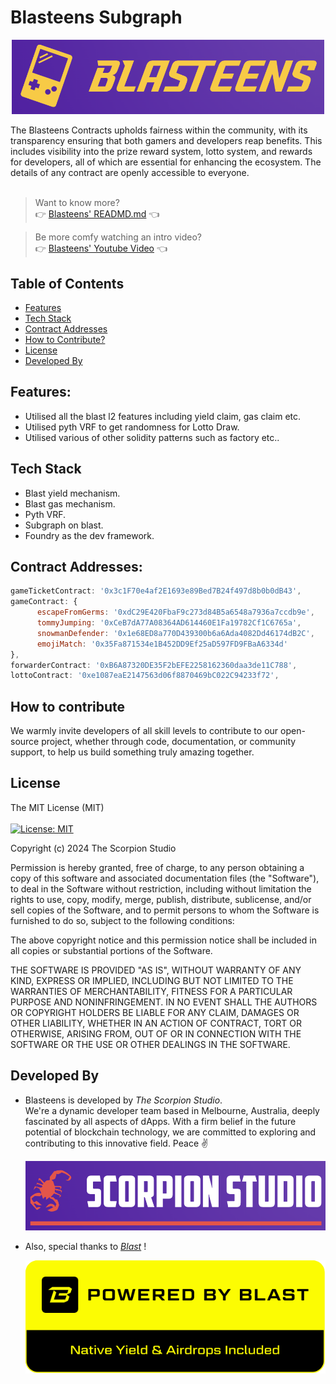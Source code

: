# Blasteens Subgraph
<p align="center">
  <img alt="Blasteens" src="public/images/blasteens.png" width="500" >
</p>
The Blasteens Contracts upholds fairness within the community, with its transparency ensuring that both gamers and developers reap benefits. This includes visibility into the prize reward system, lotto system, and rewards for developers, all of which are essential for enhancing the ecosystem. The details of any contract are openly accessible to everyone.
<br><br>

> Want to know more? <br>
> 👉 [Blasteens' READMD.md](https://github.com/future-web3/blasteens-ui) 👈

> Be more comfy watching an intro video?<br>
> 👉 [Blasteens' Youtube Video](url) 👈

## Table of Contents
* [Features](#features)
* [Tech Stack](#tech-stack)
* [Contract Addresses](#contract-addresses)
* [How to Contribute?](#how-to-contribute)
* [License](#license)
* [Developed By](#developed-by)

## Features:
 - Utilised all the blast l2 features including yield claim, gas claim etc.
 - Utilised pyth VRF to get randomness for Lotto Draw.
 - Utilised various of other solidity patterns such as factory etc..

## Tech Stack
 - Blast yield mechanism.
 - Blast gas mechanism.
 - Pyth VRF.
 - Subgraph on blast.
 - Foundry as the dev framework.

## Contract Addresses:
```javascript
gameTicketContract: '0x3c1F70e4af2E1693e89Bed7B24f497d8b0b0dB43',
gameContract: {
      escapeFromGerms: '0xdC29E420FbaF9c273d84B5a6548a7936a7ccdb9e',
      tommyJumping: '0xCeB7dA77A08364AD614460E1Fa19782Cf1C6765a',
      snowmanDefender: '0x1e68ED8a770D439300b6a6Ada4082Dd46174dB2C',
      emojiMatch: '0x35Fa871534e1B452DD9Ef25aD597FD9FBaA6334d'
},
forwarderContract: '0xB6A87320DE35F2bEFE2258162360daa3de11C788',
lottoContract: '0xe1087eaE2147563d06f8870469bC022C94233f72',

```

## How to contribute
We warmly invite developers of all skill levels to contribute to our open-source project, whether through code, documentation, or community support, to help us build something truly amazing together.

## License
The MIT License (MIT)
<br>
<br>
[![License: MIT](https://img.shields.io/badge/License-MIT-yellow.svg)](https://opensource.org/licenses/MIT)

Copyright (c) 2024 The Scorpion Studio

Permission is hereby granted, free of charge, to any person obtaining a copy of this software and associated documentation files (the "Software"), to deal in the Software without restriction, including without limitation the rights to use, copy, modify, merge, publish, distribute, sublicense, and/or sell copies of the Software, and to permit persons to whom the Software is furnished to do so, subject to the following conditions:

The above copyright notice and this permission notice shall be included in all copies or substantial portions of the Software.

THE SOFTWARE IS PROVIDED "AS IS", WITHOUT WARRANTY OF ANY KIND, EXPRESS OR IMPLIED, INCLUDING BUT NOT LIMITED TO THE WARRANTIES OF MERCHANTABILITY, FITNESS FOR A PARTICULAR PURPOSE AND NONINFRINGEMENT. IN NO EVENT SHALL THE AUTHORS OR COPYRIGHT HOLDERS BE LIABLE FOR ANY CLAIM, DAMAGES OR OTHER LIABILITY, WHETHER IN AN ACTION OF CONTRACT, TORT OR OTHERWISE, ARISING FROM, OUT OF OR IN CONNECTION WITH THE SOFTWARE OR THE USE OR OTHER DEALINGS IN THE SOFTWARE.

## Developed By
- Blasteens is developed by _The Scorpion Studio_. \
We're a dynamic developer team based in Melbourne, Australia, deeply fascinated by all aspects of dApps. With a firm belief in the future potential of blockchain technology, we are committed to exploring and contributing to this innovative field. Peace ✌️
  <p align="left">
    <img alt="Scorpion Studio" src="public/images/scorpion-studio.png" width="500" >
  </p>
- Also, special thanks to _[Blast](https://blast.io/en)_ !
  <p align="left">
    <img alt="Blast" src="public/images/blast.svg" width="500" >
  </p>
